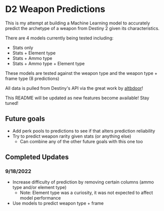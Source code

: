   # D2 Weapon Predictions
  
  This is my attempt at building a Machine Learning model to accurately predict the archetype of a weapon from Destiny 2 given its characteristics.

  There are 4 models currently being tested including:

  - Stats only
  - Stats + Element type
  - Stats + Ammo type
  - Stats + Ammo type + Element type

  These models are tested against the weapon type and the weapon type + frame type (8 predictions)

  All data is pulled from Destiny's API via the great work by [altbdoor](https://altbdoor.github.io/d2-api-human/)!
  
  This README will be updated as new features become available! Stay tuned!

  ## Future goals

  - Add perk pools to predictions to see if that alters prediction reliability
  - Try to predict weapon rarity given stats (or anything else)
    - Can combine any of the other future goals with this one too

  ## Completed Updates

  ### 9/18/2022

  - Increase difficulty of prediction by removing certain columns (ammo type and/or element type)
    - Note: Element type was a curiosity, it was not expected to affect model performance
  - Use models to predict weapon type + frame
